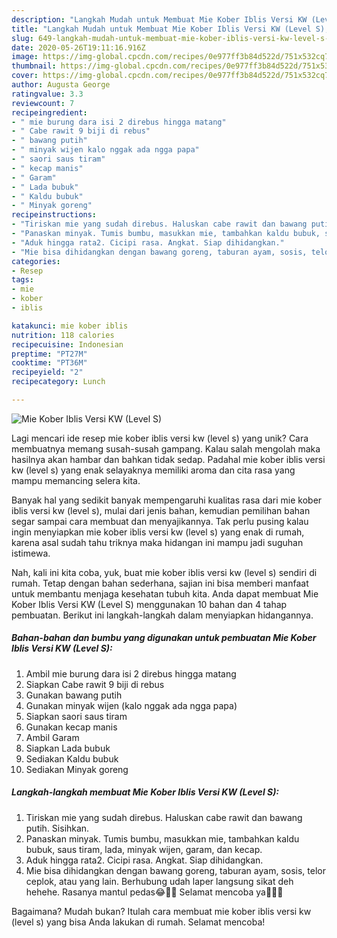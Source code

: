```yaml
---
description: "Langkah Mudah untuk Membuat Mie Kober Iblis Versi KW (Level S), Lezat"
title: "Langkah Mudah untuk Membuat Mie Kober Iblis Versi KW (Level S), Lezat"
slug: 649-langkah-mudah-untuk-membuat-mie-kober-iblis-versi-kw-level-s-lezat
date: 2020-05-26T19:11:16.916Z
image: https://img-global.cpcdn.com/recipes/0e977ff3b84d522d/751x532cq70/mie-kober-iblis-versi-kw-level-s-foto-resep-utama.jpg
thumbnail: https://img-global.cpcdn.com/recipes/0e977ff3b84d522d/751x532cq70/mie-kober-iblis-versi-kw-level-s-foto-resep-utama.jpg
cover: https://img-global.cpcdn.com/recipes/0e977ff3b84d522d/751x532cq70/mie-kober-iblis-versi-kw-level-s-foto-resep-utama.jpg
author: Augusta George
ratingvalue: 3.3
reviewcount: 7
recipeingredient:
- " mie burung dara isi 2 direbus hingga matang"
- " Cabe rawit 9 biji di rebus"
- " bawang putih"
- " minyak wijen kalo nggak ada ngga papa"
- " saori saus tiram"
- " kecap manis"
- " Garam"
- " Lada bubuk"
- " Kaldu bubuk"
- " Minyak goreng"
recipeinstructions:
- "Tiriskan mie yang sudah direbus. Haluskan cabe rawit dan bawang putih. Sisihkan."
- "Panaskan minyak. Tumis bumbu, masukkan mie, tambahkan kaldu bubuk, saus tiram, lada, minyak wijen, garam, dan kecap."
- "Aduk hingga rata2. Cicipi rasa. Angkat. Siap dihidangkan."
- "Mie bisa dihidangkan dengan bawang goreng, taburan ayam, sosis, telor ceplok, atau yang lain. Berhubung udah laper langsung sikat deh hehehe. Rasanya mantul pedas😂✌🏻 Selamat mencoba ya🥰🥰🥰"
categories:
- Resep
tags:
- mie
- kober
- iblis

katakunci: mie kober iblis 
nutrition: 118 calories
recipecuisine: Indonesian
preptime: "PT27M"
cooktime: "PT36M"
recipeyield: "2"
recipecategory: Lunch

---
```



![Mie Kober Iblis Versi KW (Level S)](https://img-global.cpcdn.com/recipes/0e977ff3b84d522d/751x532cq70/mie-kober-iblis-versi-kw-level-s-foto-resep-utama.jpg)

Lagi mencari ide resep mie kober iblis versi kw (level s) yang unik? Cara membuatnya memang susah-susah gampang. Kalau salah mengolah maka hasilnya akan hambar dan bahkan tidak sedap. Padahal mie kober iblis versi kw (level s) yang enak selayaknya memiliki aroma dan cita rasa yang mampu memancing selera kita.



Banyak hal yang sedikit banyak mempengaruhi kualitas rasa dari mie kober iblis versi kw (level s), mulai dari jenis bahan, kemudian pemilihan bahan segar sampai cara membuat dan menyajikannya. Tak perlu pusing kalau ingin menyiapkan mie kober iblis versi kw (level s) yang enak di rumah, karena asal sudah tahu triknya maka hidangan ini mampu jadi suguhan istimewa.


Nah, kali ini kita coba, yuk, buat mie kober iblis versi kw (level s) sendiri di rumah. Tetap dengan bahan sederhana, sajian ini bisa memberi manfaat untuk membantu menjaga kesehatan tubuh kita. Anda dapat membuat Mie Kober Iblis Versi KW (Level S) menggunakan 10 bahan dan 4 tahap pembuatan. Berikut ini langkah-langkah dalam menyiapkan hidangannya.

<!--inarticleads1-->

##### Bahan-bahan dan bumbu yang digunakan untuk pembuatan Mie Kober Iblis Versi KW (Level S):

1. Ambil  mie burung dara isi 2 direbus hingga matang
1. Siapkan  Cabe rawit 9 biji di rebus
1. Gunakan  bawang putih
1. Gunakan  minyak wijen (kalo nggak ada ngga papa)
1. Siapkan  saori saus tiram
1. Gunakan  kecap manis
1. Ambil  Garam
1. Siapkan  Lada bubuk
1. Sediakan  Kaldu bubuk
1. Sediakan  Minyak goreng




<!--inarticleads2-->

##### Langkah-langkah membuat Mie Kober Iblis Versi KW (Level S):

1. Tiriskan mie yang sudah direbus. Haluskan cabe rawit dan bawang putih. Sisihkan.
1. Panaskan minyak. Tumis bumbu, masukkan mie, tambahkan kaldu bubuk, saus tiram, lada, minyak wijen, garam, dan kecap.
1. Aduk hingga rata2. Cicipi rasa. Angkat. Siap dihidangkan.
1. Mie bisa dihidangkan dengan bawang goreng, taburan ayam, sosis, telor ceplok, atau yang lain. Berhubung udah laper langsung sikat deh hehehe. Rasanya mantul pedas😂✌🏻 Selamat mencoba ya🥰🥰🥰




Bagaimana? Mudah bukan? Itulah cara membuat mie kober iblis versi kw (level s) yang bisa Anda lakukan di rumah. Selamat mencoba!
